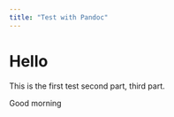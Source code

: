 ```yaml
---
title: "Test with Pandoc"
---
```


# Hello
This is the first test second part, third part.

Good morning
